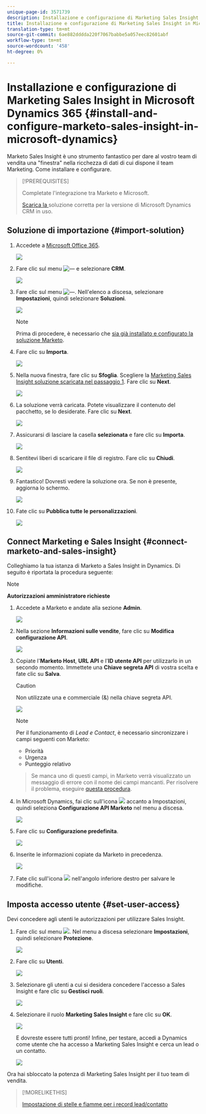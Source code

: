 ```yaml
---
unique-page-id: 3571739
description: Installazione e configurazione di Marketing Sales Insight in Microsoft Dynamics 365 - Marketo Docs - Documentazione prodotto
title: Installazione e configurazione di Marketing Sales Insight in Microsoft Dynamics 365
translation-type: tm+mt
source-git-commit: 6ae882dddda220f7067babbe5a057eec82601abf
workflow-type: tm+mt
source-wordcount: '458'
ht-degree: 0%

---
```



# Installazione e configurazione di Marketing Sales Insight in Microsoft Dynamics 365 {#install-and-configure-marketo-sales-insight-in-microsoft-dynamics}

Marketo Sales Insight è uno strumento fantastico per dare al vostro team di vendita una &quot;finestra&quot; nella ricchezza di dati di cui dispone il team Marketing. Come installare e configurare.

>[!PREREQUISITES]
>
>Completate l&#39;integrazione tra Marketo e Microsoft.
>
>[Scarica la ](/help/marketo/product-docs/marketo-sales-insight/msi-for-microsoft-dynamics/installing/download-the-marketo-sales-insight-solution-for-microsoft-dynamics.md) soluzione corretta per la versione di Microsoft Dynamics CRM in uso.

## Soluzione di importazione {#import-solution}

1. Accedete a [Microsoft Office 365](https://login.microsoftonline.com/).

   ![](assets/image2015-3-16-15-58-55.png)

1. Fare clic sul menu ![—](assets/image2015-3-16-16-1-13.png) e selezionare **CRM**.

   ![](assets/image2015-3-16-16-0-10.png)

1. Fare clic sul menu ![—](assets/image2015-5-13-10-5-8.png). Nell&#39;elenco a discesa, selezionare **Impostazioni**, quindi selezionare **Soluzioni**.

   ![](assets/image2015-5-13-10-4-1.png)

   >[!NOTE]
   >
   >Prima di procedere, è necessario che [sia già installato e configurato la soluzione Marketo](/help/marketo/product-docs/crm-sync/microsoft-dynamics-sync/sync-setup/microsoft-dynamics-365/step-1-of-3-install.md).

1. Fare clic su **Importa**.

   ![](assets/image2014-12-12-9-3a5-3a27.png)

1. Nella nuova finestra, fare clic su **Sfoglia**. Scegliere la [Marketing Sales Insight soluzione scaricata nel passaggio 1](#msi). Fare clic su **Next**.

   ![](assets/image2015-5-13-15-3a38-3a49.png)

1. La soluzione verrà caricata. Potete visualizzare il contenuto del pacchetto, se lo desiderate. Fare clic su **Next**.

   ![](assets/image2014-12-12-9-3a6-3a10.png)

1. Assicurarsi di lasciare la casella **selezionata** e fare clic su **Importa**.

   ![](assets/image2014-12-12-9-3a6-3a19.png)

1. Sentitevi liberi di scaricare il file di registro. Fare clic su **Chiudi**.

   ![](assets/image2014-12-12-9-3a6-3a29.png)

1. Fantastico! Dovresti vedere la soluzione ora. Se non è presente, aggiorna lo schermo.

   ![](assets/image2015-5-13-15-3a42-3a29.png)

1. Fate clic su **Pubblica tutte le personalizzazioni**.

   ![](assets/image2015-11-10-11-3a15-3a40.png)

## Connect Marketing e Sales Insight {#connect-marketo-and-sales-insight}

Colleghiamo la tua istanza di Marketo a Sales Insight in Dynamics. Di seguito è riportata la procedura seguente:

>[!NOTE]
>
>**Autorizzazioni amministratore richieste**

1. Accedete a Marketo e andate alla sezione **Admin**.

   ![](assets/image2014-12-12-9-3a6-3a50.png)

1. Nella sezione **Informazioni sulle vendite**, fare clic su **Modifica configurazione API**.

   ![](assets/image2014-12-12-9-3a7-3a0.png)

1. Copiate l&#39;**Marketo Host**, **URL API** e l&#39;**ID utente API** per utilizzarlo in un secondo momento. Immettete una **Chiave segreta API** di vostra scelta e fate clic su **Salva**.

   >[!CAUTION]
   >
   >Non utilizzate una e commerciale (&amp;) nella chiave segreta API.

   ![](assets/image2014-12-12-9-3a7-3a9.png)

   >[!NOTE]
   >
   >Per il funzionamento di _Lead e Contact_, è necessario sincronizzare i campi seguenti con Marketo:
   >
   > * Priorità
   > * Urgenza
   > * Punteggio relativo

   >
   >Se manca uno di questi campi, in Marketo verrà visualizzato un messaggio di errore con il nome dei campi mancanti. Per risolvere il problema, eseguire [questa procedura](/help/marketo/product-docs/marketo-sales-insight/msi-for-microsoft-dynamics/setting-up-and-using/required-fields-for-syncing-marketo-with-dynamics.md).

1. In Microsoft Dynamics, fai clic sull&#39;icona ![](assets/image2015-5-13-15-3a49-3a19.png) accanto a Impostazioni, quindi seleziona **Configurazione API Marketo** nel menu a discesa.

   ![](assets/image2015-5-13-16-3a4-3a1.png)

1. Fare clic su **Configurazione predefinita**.

   ![](assets/image2015-5-13-16-3a5-3a2.png)

1. Inserite le informazioni copiate da Marketo in precedenza.

   ![](assets/image2015-5-13-16-3a7-3a6.png)

1. Fate clic sull&#39;icona ![](assets/image2015-5-13-16-3a8-3a51.png) nell&#39;angolo inferiore destro per salvare le modifiche.

## Imposta accesso utente {#set-user-access}

Devi concedere agli utenti le autorizzazioni per utilizzare Sales Insight.

1. Fare clic sul menu ![](assets/image2015-5-13-10-3a5-3a8.png). Nel menu a discesa selezionare **Impostazioni**, quindi selezionare **Protezione**.

   ![](assets/image2015-5-13-16-3a12-3a12.png)

1. Fare clic su **Utenti**.

   ![](assets/image2015-4-29-14-3a57-3a46.png)

1. Selezionare gli utenti a cui si desidera concedere l&#39;accesso a Sales Insight e fare clic su **Gestisci ruoli**.

   ![](assets/image2015-4-29-14-3a59-3a31.png)

1. Selezionare il ruolo **Marketing Sales Insight** e fare clic su **OK**.

   ![](assets/image2014-12-12-9-3a9-3a22.png)

   E dovreste essere tutti pronti! Infine, per testare, accedi a Dynamics come utente che ha accesso a Marketing Sales Insight e cerca un lead o un contatto.

   ![](assets/image2015-4-29-15-3a2-3a27.png)

Ora hai sbloccato la potenza di Marketing Sales Insight per il tuo team di vendita.

>[!MORELIKETHIS]
>
>[Impostazione di stelle e fiamme per i record lead/contatto](/help/marketo/product-docs/marketo-sales-insight/msi-for-microsoft-dynamics/setting-up-and-using/setting-up-stars-and-flames-for-lead-contact-records.md)
